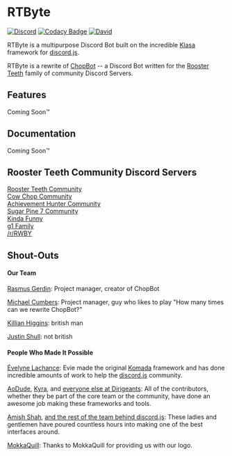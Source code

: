 # RTByte
[![Discord](https://img.shields.io/discord/450163430373064704.svg?colorB=7289da&label=discord&logo=Discord&logoColor=fff&style=flat)](https://discord.gg/YMAvX3p)
[![Codacy Badge](https://api.codacy.com/project/badge/Grade/2878b3d9eded4d4998cd29dbdf3e98ec)](https://www.codacy.com/app/mcumbers/RTByte?utm_source=github.com&amp;utm_medium=referral&amp;utm_content=ChopBot/RTByte&amp;utm_campaign=Badge_Grade)
[![David](https://img.shields.io/david/RTByte/RTByte.svg?maxAge=3600)](https://david-dm.org/RTByte/RTByte)

RTByte is a multipurpose Discord Bot built on the incredible [Klasa](https://github.com/dirigeants/klasa) framework for [discord.js](https://github.com/discordjs/discord.js).

RTByte is a rewrite of [ChopBot](https://github.com/chopbot/chopbot) -- a Discord Bot written for the [Rooster Teeth](https://roosterteeth.com/) family of community Discord Servers. 

## Features

Coming Soon™

## Documentation

Coming Soon™

## Rooster Teeth Community Discord Servers

[Rooster Teeth Community](https://discord.gg/roosterteeth)  
[Cow Chop Community](https://discord.gg/cowchop)  
[Achievement Hunter Community](https://discord.gg/achievementhunter)  
[Sugar Pine 7 Community](https://discord.gg/HUHExdK)  
[Kinda Funny](https://discord.gg/kindafunny)    
[g1 Family](https://discord.gg/F8fncjr)  
[/r/RWBY](https://discord.gg/rwby)  

## Shout-Outs

#### Our Team

[Rasmus Gerdin](https://github.com/raaaasmus): Project manager, creator of ChopBot

[Michael Cumbers](https://github.com/mcumbers): Project manager, guy who likes to play "How many times can we rewrite ChopBot?"

[Killian Higgins](https://github.com/Uzui2012): british man

[Justin Shull](https://github.com/JShull97): not british

#### People Who Made It Possible

[Évelyne Lachance](https://github.com/eslachance): Evie made the original [Komada](https://github.com/dirigeants/komada) framework and has done incredible amounts of work to help the [discord.js](https://github.com/discordjs/discord.js) community.

[AoDude](https://github.com/bdistin), [Kyra](https://github.com/kyranet), and [everyone else at Dirigeants](https://github.com/dirigeants): All of the contributors, whether they be part of the core team or the community, have done an awesome job making these frameworks and tools.

[Amish Shah](https://github.com/hydrabolt), [and the rest of the team behind discord.js](https://github.com/discordjs): These ladies and gentlemen have poured countless hours into making one of the best interfaces around.

[MokkaQuill](http://mokkaquillart.tumblr.com/): Thanks to MokkaQuill for providing us with our logo.
